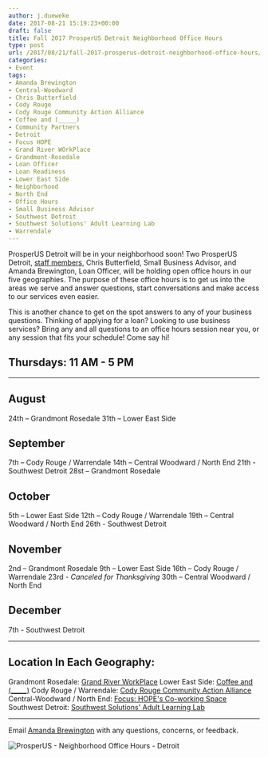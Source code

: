 ```yaml
---
author: j.dueweke
date: 2017-08-21 15:19:23+00:00
draft: false
title: Fall 2017 ProsperUS Detroit Neighborhood Office Hours
type: post
url: /2017/08/21/fall-2017-prosperus-detroit-neighborhood-office-hours/
categories:
- Event
tags:
- Amanda Brewington
- Central-Woodward
- Chris Butterfield
- Cody Rouge
- Cody Rouge Community Action Alliance
- Coffee and (_____)
- Community Partners
- Detroit
- Focus HOPE
- Grand River WOrkPlace
- Grandmont-Rosedale
- Loan Officer
- Loan Readiness
- Lower East Side
- Neighborhood
- North End
- Office Hours
- Small Business Advisor
- Southwest Detroit
- Southwest Solutions' Adult Learning Lab
- Warrendale
---
```


ProsperUS Detroit will be in your neighborhood soon! Two ProsperUS Detroit, [staff members](http://localhost:1313/prosperus-staff/), Chris Butterfield, Small Business Advisor, and Amanda Brewington, Loan Officer, will be holding open office hours in our five geographies. The purpose of these office hours is to get us into the areas we serve and answer questions, start conversations and make access to our services even easier.

This is another chance to get on the spot answers to any of your business questions. Thinking of applying for a loan? Looking to use business services? Bring any and all questions to an office hours session near you, or any session that fits your schedule! Come say hi!


## Thursdays: 11 AM - 5 PM





* * *





## August


24th – Grandmont Rosedale
31th – Lower East Side


## September


7th – Cody Rouge / Warrendale
14th – Central Woodward / North End
21th - Southwest Detroit
28st – Grandmont Rosedale


## October


5th – Lower East Side
12th – Cody Rouge / Warrendale
19th – Central Woodward / North End
26th - Southwest Detroit


## November


2nd – Grandmont Rosedale
9th – Lower East Side
16th – Cody Rouge / Warrendale
23rd - _Canceled for Thanksgiving_
30th – Central Woodward / North End


## December


7th - Southwest Detroit



* * *





## Location In Each Geography:


Grandmont Rosedale: [Grand River WorkPlace](https://www.google.com/maps/dir/''/grand+river+workplace/@42.4053617,-83.2992679,12z/data=!3m1!4b1!4m8!4m7!1m0!1m5!1m1!1s0x8824ca41fe0ad363:0x4187394d95b8f21b!2m2!1d-83.229228!2d42.405383)
Lower East Side: [Coffee and (_____)](https://www.google.com/maps/dir/''/Coffee+and+(_______),+East+Jefferson+Avenue,+Detroit,+MI/@42.3732372,-83.0140161,12z/data=!3m1!4b1!4m8!4m7!1m0!1m5!1m1!1s0x8824d50758dde5e9:0xbeea1751952f0c3!2m2!1d-82.9439758!2d42.3732585)
Cody Rouge / Warrendale: [Cody Rouge Community Action Alliance](https://www.google.com/maps/dir/''/Cody+Rouge+Community+Action+Allnc,+19321+Chicago+W,+Detroit,+MI+48228/@42.3638497,-83.3004223,12z/data=!3m1!4b1!4m8!4m7!1m0!1m5!1m1!1s0x8824cab88b591333:0x71a8cb83eedf4bca!2m2!1d-83.230382!2d42.363871)
Central-Woodward / North End: [Focus: HOPE's Co-working Space](https://www.google.com/maps/dir/''/Focus+Hope,+Oakman+Boulevard,+Detroit,+MI/@42.3996102,-83.1936951,12z/data=!3m1!4b1!4m8!4m7!1m0!1m5!1m1!1s0x8824cdb4bba77fc1:0xbb0d4a6c68eee99!2m2!1d-83.1236548!2d42.3996315)
Southwest Detroit: [Southwest Solutions' Adult Learning Lab](https://www.google.com/maps/dir/''/southwest+solutions+learning+lab/data=!4m5!4m4!1m0!1m2!1m1!1s0x883b3296891ac471:0x6f5f338d426507c6?sa=X&ved=0ahUKEwj1-vruzejVAhUJ24MKHUVnAzgQ9RcIgQEwCw)



* * *



Email [Amanda Brewington](mailto:abrewington@swsol.org) with any questions, concerns, or feedback.

![ProsperUS - Neighborhood Office Hours - Detroit](http://localhost:1313/wp-content/uploads/2017/08/office-hours-snip.png)

